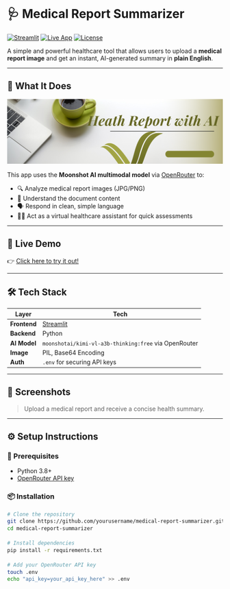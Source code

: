 # 🩺 Medical Report Summarizer

[![Streamlit](https://img.shields.io/badge/Built%20With-Streamlit-ff4b4b?style=flat-square&logo=streamlit&logoColor=white)]()
[![Live App](https://img.shields.io/badge/Try%20It-Live%20Demo-00c853?style=flat-square)](https://heath-app.onrender.com/)
[![License](https://img.shields.io/badge/License-MIT-blue?style=flat-square)](LICENSE)

A simple and powerful healthcare tool that allows users to upload a **medical report image** and get an instant, AI-generated summary in **plain English**.

---

## 🧠 What It Does
![example](screenshots/img2.png)

This app uses the **Moonshot AI multimodal model** via [OpenRouter](https://openrouter.ai) to:
- 🔍 Analyze medical report images (JPG/PNG)
- 🧾 Understand the document content
- 🗣️ Respond in clean, simple language
- 🧑‍⚕️ Act as a virtual healthcare assistant for quick assessments

---

## 🚀 Live Demo

👉 [Click here to try it out!](https://heath-app.onrender.com/)

---

## 🛠️ Tech Stack

| Layer       | Tech                               |
|-------------|------------------------------------|
| **Frontend**| [Streamlit](https://streamlit.io)  |
| **Backend** | Python                             |
| **AI Model**| `moonshotai/kimi-vl-a3b-thinking:free` via OpenRouter |
| **Image**   | PIL, Base64 Encoding               |
| **Auth**    | `.env` for securing API keys       |

---

## 📸 Screenshots

> Upload a medical report and receive a concise health summary.



---

## ⚙️ Setup Instructions

### 🔐 Prerequisites
- Python 3.8+
- [OpenRouter API key](https://img2.PNG)

### 📦 Installation

```bash
# Clone the repository
git clone https://github.com/yourusername/medical-report-summarizer.git
cd medical-report-summarizer

# Install dependencies
pip install -r requirements.txt

# Add your OpenRouter API key
touch .env
echo "api_key=your_api_key_here" >> .env
